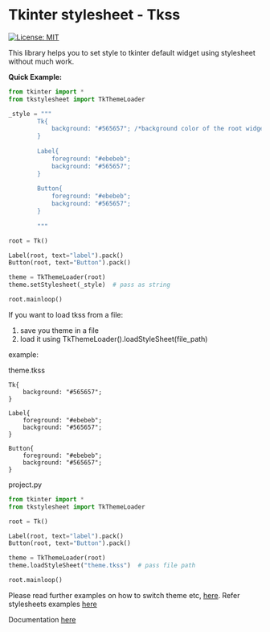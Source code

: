 # Tkinter stylesheet - Tkss

[![License: MIT](https://img.shields.io/badge/License-MIT-green.svg)](https://opensource.org/licenses/MIT)

This library helps you to set style to tkinter default widget using stylesheet without
much work.

**Quick Example:**

```python
from tkinter import *
from tkstylesheet import TkThemeLoader

_style = """
        Tk{
            background: "#565657"; /*background color of the root widget*/
        }
        
        Label{
            foreground: "#ebebeb";
            background: "#565657";
        }
        
        Button{
            foreground: "#ebebeb";
            background: "#565657";
        }
        
        """

root = Tk()

Label(root, text="label").pack()
Button(root, text="Button").pack()

theme = TkThemeLoader(root)
theme.setStylesheet(_style)  # pass as string

root.mainloop()
```

If you want to load tkss from a file:

1. save you theme in a file
2. load it using TkThemeLoader().loadStyleSheet(file_path)

example:

theme.tkss
```
Tk{
    background: "#565657";
}

Label{
    foreground: "#ebebeb";
    background: "#565657";
}

Button{
    foreground: "#ebebeb";
    background: "#565657";
}
```
project.py

```python
from tkinter import *
from tkstylesheet import TkThemeLoader

root = Tk()

Label(root, text="label").pack()
Button(root, text="Button").pack()

theme = TkThemeLoader(root)
theme.loadStyleSheet("theme.tkss")  # pass file path

root.mainloop()
```

Please read further examples on how to switch theme etc, [here](https://github.com/PaulleDemon/tkStyleSheet/tree/master/Examples).
Refer stylesheets examples [here](https://github.com/PaulleDemon/tkStyleSheet/tree/master/Themes)

Documentation [here](https://github.com/PaulleDemon/tkStyleSheet/blob/master/Documentation.md)